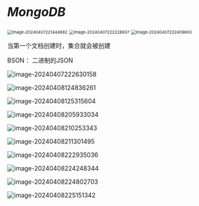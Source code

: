 # *MongoDB*

<img src="https://blog-wc-imgs.oss-cn-chengdu.aliyuncs.com/imgs/md/202404072214033.png" alt="image-20240407221444882" style="zoom: 67%;" />

<img src="https://blog-wc-imgs.oss-cn-chengdu.aliyuncs.com/imgs/md/202404072222985.png" alt="image-20240407222228937" style="zoom:67%;" />

<img src="https://blog-wc-imgs.oss-cn-chengdu.aliyuncs.com/imgs/md/202404072224662.png" alt="image-20240407222409600" style="zoom:67%;" />

当第一个文档创建时，集合就会被创建



BSON： 二进制的JSON

![image-20240407222630158](https://blog-wc-imgs.oss-cn-chengdu.aliyuncs.com/imgs/md/202404072226197.png)



![image-20240408124836261](https://blog-wc-imgs.oss-cn-chengdu.aliyuncs.com/imgs/md/202404081248427.png)

![image-20240408125315604](https://blog-wc-imgs.oss-cn-chengdu.aliyuncs.com/imgs/md/202404081253666.png)

















![image-20240408205933034](https://blog-wc-imgs.oss-cn-chengdu.aliyuncs.com/imgs/md/202404082059195.png)

![image-20240408210253343](https://blog-wc-imgs.oss-cn-chengdu.aliyuncs.com/imgs/md/202404082102396.png)

![image-20240408211301495](https://blog-wc-imgs.oss-cn-chengdu.aliyuncs.com/imgs/md/202404082113552.png)







![image-20240408222935036](https://blog-wc-imgs.oss-cn-chengdu.aliyuncs.com/imgs/md/202404082229143.png)







![image-20240408224248344](https://blog-wc-imgs.oss-cn-chengdu.aliyuncs.com/imgs/md/202404082242409.png)





![image-20240408224802703](https://blog-wc-imgs.oss-cn-chengdu.aliyuncs.com/imgs/md/202404082248768.png)

![image-20240408225151342](https://blog-wc-imgs.oss-cn-chengdu.aliyuncs.com/imgs/md/202404082251390.png)

